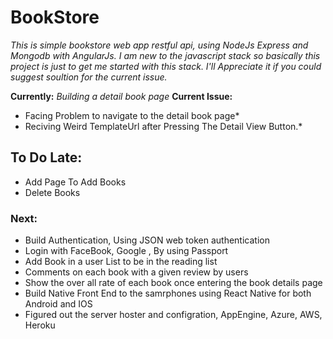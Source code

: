 # BookStore

*This is simple bookstore web app restful api, using NodeJs Express and Mongodb with AngularJs. I am new to the javascript stack so*
*basically this  project is just to get me started with this stack. I'll Appreciate it if you could suggest soultion for*
*the current issue.*

**Currently:** *Building a detail book page*
**Current Issue:**
 * Facing Problem to navigate to the detail book page*
 * Reciving Weird TemplateUrl after Pressing The Detail View Button.*

## To Do Late:
* Add Page To Add Books
* Delete Books

### Next:
* Build Authentication, Using JSON web token authentication 
* Login with FaceBook, Google , By using Passport
* Add Book in a user List to be in the reading list
* Comments on each book with a given review by users
* Show the over all rate of each book once entering the book details page
* Build Native Front End to the samrphones using React Native for both Android and IOS
* Figured out the server hoster and configration, AppEngine, Azure, AWS, Heroku



